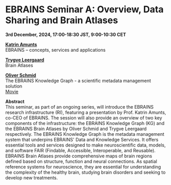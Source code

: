 # EBRAINS Seminar A: Overview, Data Sharing and Brain Atlases

**3rd December, 2024, 17:00-18:30 JST, 9:00-10:30 CET**

[**Katrin Amunts**](https://www.fz-juelich.de/profile/amunts_k)  
EBRAINS – concepts, services and applications

[**Trygve Leergaard**](https://www.med.uio.no/imb/english/people/aca/leergaar/)  
Brain Atlases

[**Oliver Schmid**](https://www.cscs.ch/about/staff)  
The EBRAINS Knowledge Graph - a scientific metadata management solution  
[Movie](https://www.youtube.com/watch?v=5axlpdjX8FU)

**Abstract**  
This seminar, as part of an ongoing series, will introduce the EBRAINS research infrastructure (RI), featuring a presentation by Prof. Katrin Amunts, co-CEO of EBRAINS. The session will also provide an overview of two key components of the infrastructure: the EBRAINS Knowledge Graph (KG) and the EBRAINS Brain Atlases by Oliver Schmid and Trygve Leergaard respectively. The EBRAINS Knowledge Graph is the metadata management system that underpins EBRAINS' Data and Knowledge Services. It offers essential tools and services designed to make neuroscientific data, models, and software FAIR (Findable, Accessible, Interoperable, and Reusable). EBRAINS Brain Atlases provide comprehensive maps of brain regions defined based on structure, function and neural connections. As spatial reference systems for neuroscience, they are essential for understanding the complexity of the healthy brain, studying brain disorders and seeking to develop new treatments.

